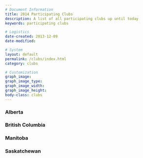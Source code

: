 ```yaml
---
# Document Information
title: 2014 Participating Clubs
description: A list of all participating clubs up until today
keywords: participating clubs

# Logistics
date-created: 2013-12-09
date-modified:

# System
layout: default
permalink: /clubs/index.html
category: clubs

# Customization
graph_image:
graph_image_type:
graph_image_width:
graph_image_height:
body-class: clubs
---
```


### Alberta


### British Columbia


### Manitoba


### Saskatchewan